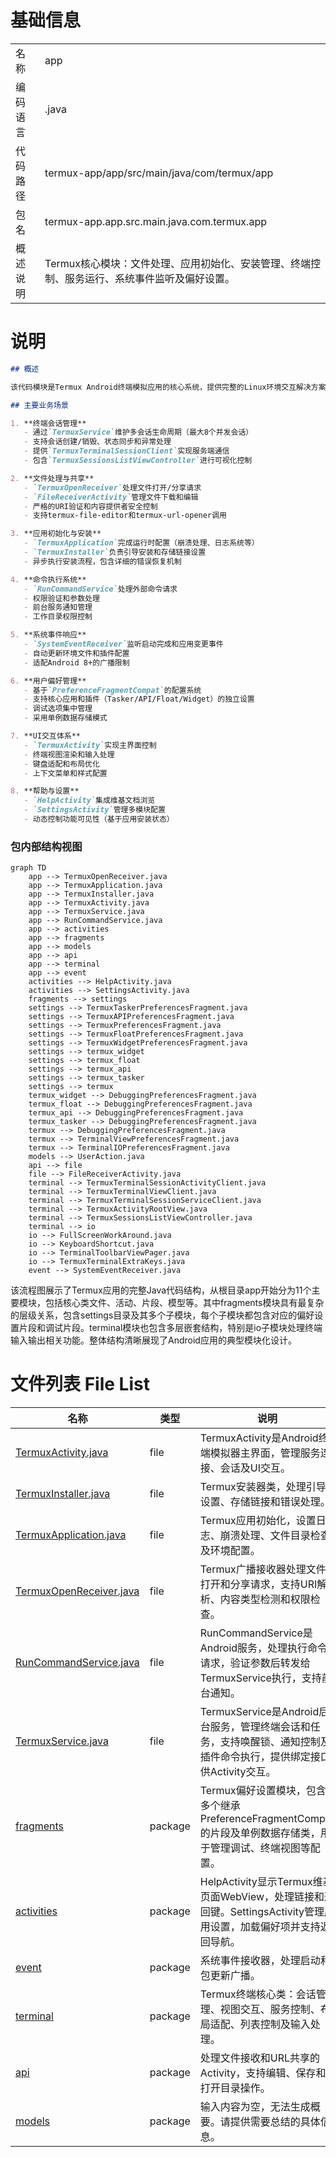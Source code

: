 # 基础信息

|      |      |
|------|------|
| 名称 | app |
| 编码语言 | .java |
| 代码路径 | termux-app/app/src/main/java/com/termux/app |
| 包名 | termux-app.app.src.main.java.com.termux.app |
| 概述说明 | Termux核心模块：文件处理、应用初始化、安装管理、终端控制、服务运行、系统事件监听及偏好设置。 |

# 说明

```markdown
## 概述

该代码模块是Termux Android终端模拟应用的核心系统，提供完整的Linux环境交互解决方案。模块采用分层架构设计，包含终端会话管理、服务集成、UI交互、文件处理和系统事件响应等核心功能。主要组件包括广播接收器、应用服务、活动控制器及偏好管理系统，共同实现从底层命令执行到用户界面交互的全链路功能。

## 主要业务场景

1. **终端会话管理**
   - 通过`TermuxService`维护多会话生命周期（最大8个并发会话）
   - 支持会话创建/销毁、状态同步和异常处理
   - 提供`TermuxTerminalSessionClient`实现服务端通信
   - 包含`TermuxSessionsListViewController`进行可视化控制

2. **文件处理与共享**
   - `TermuxOpenReceiver`处理文件打开/分享请求
   - `FileReceiverActivity`管理文件下载和编辑
   - 严格的URI验证和内容提供者安全控制
   - 支持termux-file-editor和termux-url-opener调用

3. **应用初始化与安装**
   - `TermuxApplication`完成运行时配置（崩溃处理、日志系统等）
   - `TermuxInstaller`负责引导安装和存储链接设置
   - 异步执行安装流程，包含详细的错误恢复机制

4. **命令执行系统**
   - `RunCommandService`处理外部命令请求
   - 权限验证和参数处理
   - 前台服务通知管理
   - 工作目录权限控制

5. **系统事件响应**
   - `SystemEventReceiver`监听启动完成和应用变更事件
   - 自动更新环境文件和插件配置
   - 适配Android 8+的广播限制

6. **用户偏好管理**
   - 基于`PreferenceFragmentCompat`的配置系统
   - 支持核心应用和插件（Tasker/API/Float/Widget）的独立设置
   - 调试选项集中管理
   - 采用单例数据存储模式

7. **UI交互体系**
   - `TermuxActivity`实现主界面控制
   - 终端视图渲染和输入处理
   - 键盘适配和布局优化
   - 上下文菜单和样式配置

8. **帮助与设置**
   - `HelpActivity`集成维基文档浏览
   - `SettingsActivity`管理多模块配置
   - 动态控制功能可见性（基于应用安装状态）
```


### 包内部结构视图

```mermaid
graph TD
    app --> TermuxOpenReceiver.java
    app --> TermuxApplication.java
    app --> TermuxInstaller.java
    app --> TermuxActivity.java
    app --> TermuxService.java
    app --> RunCommandService.java
    app --> activities
    app --> fragments
    app --> models
    app --> api
    app --> terminal
    app --> event
    activities --> HelpActivity.java
    activities --> SettingsActivity.java
    fragments --> settings
    settings --> TermuxTaskerPreferencesFragment.java
    settings --> TermuxAPIPreferencesFragment.java
    settings --> TermuxPreferencesFragment.java
    settings --> TermuxFloatPreferencesFragment.java
    settings --> TermuxWidgetPreferencesFragment.java
    settings --> termux_widget
    settings --> termux_float
    settings --> termux_api
    settings --> termux_tasker
    settings --> termux
    termux_widget --> DebuggingPreferencesFragment.java
    termux_float --> DebuggingPreferencesFragment.java
    termux_api --> DebuggingPreferencesFragment.java
    termux_tasker --> DebuggingPreferencesFragment.java
    termux --> DebuggingPreferencesFragment.java
    termux --> TerminalViewPreferencesFragment.java
    termux --> TerminalIOPreferencesFragment.java
    models --> UserAction.java
    api --> file
    file --> FileReceiverActivity.java
    terminal --> TermuxTerminalSessionActivityClient.java
    terminal --> TermuxTerminalViewClient.java
    terminal --> TermuxTerminalSessionServiceClient.java
    terminal --> TermuxActivityRootView.java
    terminal --> TermuxSessionsListViewController.java
    terminal --> io
    io --> FullScreenWorkAround.java
    io --> KeyboardShortcut.java
    io --> TerminalToolbarViewPager.java
    io --> TermuxTerminalExtraKeys.java
    event --> SystemEventReceiver.java
```

该流程图展示了Termux应用的完整Java代码结构，从根目录app开始分为11个主要模块，包括核心类文件、活动、片段、模型等。其中fragments模块具有最复杂的层级关系，包含settings目录及其多个子模块，每个子模块都包含对应的偏好设置片段和调试片段。terminal模块也包含多层嵌套结构，特别是io子模块处理终端输入输出相关功能。整体结构清晰展现了Android应用的典型模块化设计。

# 文件列表 File List

| 名称   | 类型  | 说明 |
|-------|------|-------------|
| [TermuxActivity.java](TermuxActivity.md) | file | TermuxActivity是Android终端模拟器主界面，管理服务连接、会话及UI交互。 |
| [TermuxInstaller.java](TermuxInstaller.md) | file | Termux安装器类，处理引导设置、存储链接和错误处理。 |
| [TermuxApplication.java](TermuxApplication.md) | file | Termux应用初始化，设置日志、崩溃处理、文件目录检查及环境配置。 |
| [TermuxOpenReceiver.java](TermuxOpenReceiver.md) | file | Termux广播接收器处理文件打开和分享请求，支持URI解析、内容类型检测和权限检查。 |
| [RunCommandService.java](RunCommandService.md) | file | RunCommandService是Android服务，处理执行命令请求，验证参数后转发给TermuxService执行，支持前台通知。 |
| [TermuxService.java](TermuxService.md) | file | TermuxService是Android后台服务，管理终端会话和任务，支持唤醒锁、通知控制及插件命令执行，提供绑定接口供Activity交互。 |
| [fragments](fragments/_module.md) | package | Termux偏好设置模块，包含多个继承PreferenceFragmentCompat的片段及单例数据存储类，用于管理调试、终端视图等配置。 |
| [activities](activities/_module.md) | package | HelpActivity显示Termux维基页面WebView，处理链接和返回键。SettingsActivity管理应用设置，加载偏好项并支持返回导航。 |
| [event](event/_module.md) | package | 系统事件接收器，处理启动和包更新广播。 |
| [terminal](terminal/_module.md) | package | Termux终端核心类：会话管理、视图交互、服务控制、布局适配、列表控制及输入处理。 |
| [api](api/_module.md) | package | 处理文件接收和URL共享的Activity，支持编辑、保存和打开目录操作。 |
| [models](models/_module.md) | package | 输入内容为空，无法生成概要。请提供需要总结的具体信息。 |


